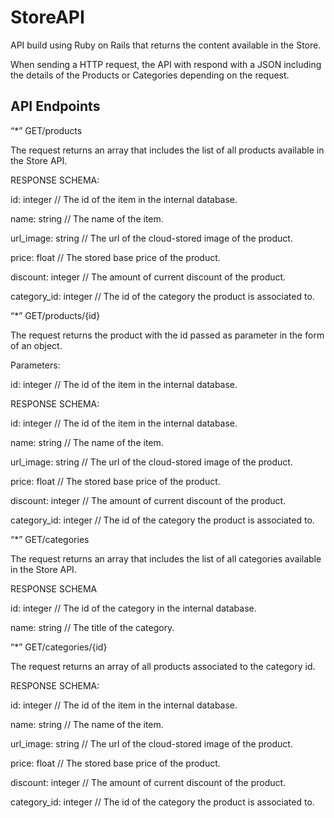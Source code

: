# StoreAPI

API build using Ruby on Rails that returns the content available in the Store.

When sending a HTTP request, the API with respond with a JSON including the details of the Products or Categories depending on the request.

## API Endpoints

“\*” GET/products

The request returns an array that includes the list of all products available in the Store API.

RESPONSE SCHEMA:

id: integer // The id of the item in the internal database.

name: string // The name of the item.

url_image: string // The url of the cloud-stored image of the product.

price: float // The stored base price of the product.

discount: integer // The amount of current discount of the product.

category_id: integer // The id of the category the product is associated to.

“\*” GET/products/{id}

The request returns the product with the id passed as parameter in the form of an object.

Parameters:

id: integer // The id of the item in the internal database.

RESPONSE SCHEMA:

id: integer // The id of the item in the internal database.

name: string // The name of the item.

url_image: string // The url of the cloud-stored image of the product.

price: float // The stored base price of the product.

discount: integer // The amount of current discount of the product.

category_id: integer // The id of the category the product is associated to.

“\*” GET/categories

The request returns an array that includes the list of all categories available in the Store API.

RESPONSE SCHEMA

id: integer // The id of the category in the internal database.

name: string // The title of the category.

“\*” GET/categories/{id}

The request returns an array of all products associated to the category id.

RESPONSE SCHEMA:

id: integer // The id of the item in the internal database.

name: string // The name of the item.

url_image: string // The url of the cloud-stored image of the product.

price: float // The stored base price of the product.

discount: integer // The amount of current discount of the product.

category_id: integer // The id of the category the product is associated to.
